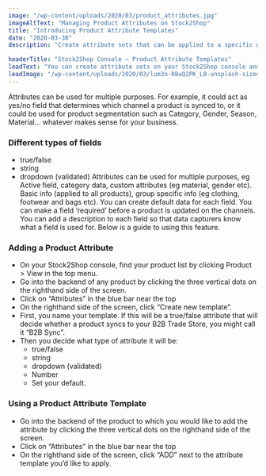```yaml
---
image: "/wp-content/uploads/2020/03/product_attributes.jpg"
imageAltText: "Managing Product Attributes on Stock2Shop"
title: "Introducing Product Attribute Templates"
date: "2020-03-30"
description: "Create attribute sets that can be applied to a specific group of products. This is an efficient way of enriching your data without having to clutter your ERP with additional fields."

headerTitle: "Stock2Shop Console – Product Attribute Templates"
leadText: "You can create attribute sets on your Stock2Shop console and apply one (or more) of these preloaded templates to a particular product group whenever needed. This is extremely useful if you don’t want to overburden your accounting system with loads of data that has no bearing on financial reporting."
leadImage: "/wp-content/uploads/2020/03/lum3n-RBuQ2PK_L8-unsplash-sized.jpg"
---
```


Attributes can be used for multiple purposes. For example, it could act as yes/no field that determines which channel a product is synced to, or it could be used for product segmentation such as Category, Gender, Season, Material… whatever makes sense for your business.

### Different types of fields

- true/false
- string
- dropdown (validated)
Attributes can be used for multiple purposes, eg Active field, category data, custom attributes (eg material, gender etc). Basic info (applied to all products), group specific info (eg clothing, footwear and bags etc). You can create default data for each field. You can make a field ‘required’ before a product is updated on the channels. You can add a description to each field so that data capturers know what a field is used for. Below is a guide to using this feature.

### Adding a Product Attribute

- On your Stock2Shop console, find your product list by clicking Product > View in the top menu.
- Go into the backend of any product by clicking the three vertical dots on the righthand side of the screen.
- Click on “Attributes” in the blue bar near the top
- On the righthand side of the screen, click “Create new template”.
- First, you name your template. If this will be a true/false attribute that will decide whether a product syncs to your B2B Trade Store, you might call it “B2B Sync”.
- Then you decide what type of attribute it will be:
    - true/false
    - string
    - dropdown (validated)
    - Number
    - Set your default.

### Using a Product Attribute Template

- Go into the backend of the product to which you would like to add the attribute by clicking the three vertical dots on the righthand side of the screen.
- Click on “Attributes” in the blue bar near the top
- On the righthand side of the screen, click “ADD” next to the attribute template you’d like to apply.